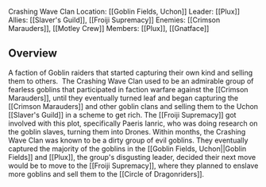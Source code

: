 Crashing Wave Clan
Location: [[Goblin Fields, Uchon]]
Leader: [[Plux]]
Allies: [[Slaver's Guild]], [[Froiji Supremacy]]
Enemies: [[Crimson Marauders]], [[Motley Crew]]
Members: [[Plux]], [[Gnatface]]

## Overview
A faction of Goblin raiders that started capturing their own kind and selling them to others.  The Crashing Wave Clan used to be an admirable group of fearless goblins that participated in faction warfare against the [[Crimson Marauders]], until they eventually turned leaf and began capturing the [[Crimson Marauders]] and other goblin clans and selling them to the Uchon [[Slaver's Guild]] in a scheme to get rich. The [[Froiji Supremacy]] got involved with this plot, specifically Paeris Ianric, who was doing research on the goblin slaves, turning them into Drones. Within months, the Crashing Wave Clan was known to be a dirty group of evil goblins. They eventually captured the majority of the goblins in the [[Goblin Fields, Uchon||Goblin Fields]] and [[Plux]], the group's disgusting leader, decided their next move would be to move to the [[Froiji Supremacy]], where they planned to enslave more goblins and sell them to the [[Circle of Dragonriders]]. 